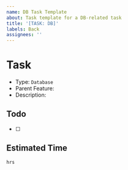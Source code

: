 ```yaml
---
name: DB Task Template
about: Task template for a DB-related task
title: '[TASK: DB]'
labels: Back
assignees: ''
---
```


# Task

- Type: `Database`
- Parent Feature:
- Description:

## Todo

- [ ]

## Estimated Time

`hrs`
